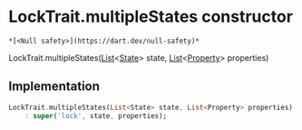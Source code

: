 


# LockTrait.multipleStates constructor




    *[<Null safety>](https://dart.dev/null-safety)*



LockTrait.multipleStates([List](https://api.flutter.dev/flutter/dart-core/List-class.html)&lt;[State](../../yonomi-sdk/State-class.md)> state, [List](https://api.flutter.dev/flutter/dart-core/List-class.html)&lt;[Property](../../yonomi-sdk/Property-class.md)> properties)





## Implementation

```dart
LockTrait.multipleStates(List<State> state, List<Property> properties)
    : super('lock', state, properties);
```







